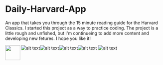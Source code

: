 # Daily-Harvard-App
An app that takes you through the 15 minute reading guide for the Harvard Classics.
I started this project as a way to practice coding. The project is a little rough and unfished, but I'm continueing to add more content and developing new fetures. I hope you like it!

<a href="url"><img src="https://github.com/sscraigie/Daily-Harvard-App/blob/master/118839585_628763444344767_4629171323850700080_n.jpg" align="left" height="48" width="48" ></a>


![alt text](https://github.com/sscraigie/Daily-Harvard-App/blob/master/118839585_628763444344767_4629171323850700080_n.jpg)![alt text](https://github.com/sscraigie/Daily-Harvard-App/blob/master/118986548_1220684151627324_1641731182896916289_n.jpg)![alt text](https://github.com/sscraigie/Daily-Harvard-App/blob/master/118998616_1752080074945132_5377627308369455885_n.jpg)![alt text](https://github.com/sscraigie/Daily-Harvard-App/blob/master/119008875_2794794747419476_6056637878942652217_n.jpg)
![alt text](https://github.com/sscraigie/Daily-Harvard-App/blob/master/119018065_750473312181247_2341932014114268500_n.jpg)







